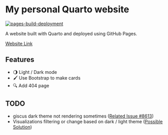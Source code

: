 # My personal Quarto website

[![pages-build-deployment](https://github.com/stesiam/stesiam.github.io/actions/workflows/pages/pages-build-deployment/badge.svg?branch=gh-pages)](https://github.com/stesiam/stesiam.github.io/actions/workflows/pages/pages-build-deployment)

A website built with Quarto and deployed using GitHub Pages.

[Website Link](https://stesiam.com)

## Features

- 🌖 Light / Dark mode
- 🖌️️ Use Bootstrap to make cards
- 🔍 Add 404 page


## TODO

- giscus dark theme not rendering sometimes  ([Related Issue #8613](https://github.com/quarto-dev/quarto-cli/issues/8613))
- Visualizations filtering or change based on dark / light theme ([Possible Solution](https://mickael.canouil.fr/posts/2023-05-30-quarto-light-dark/))
